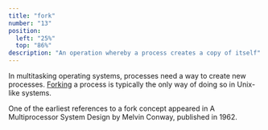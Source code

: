 ```yaml
---
title: "fork"
number: "13"
position:
  left: "25%"
  top: "86%"
description: "An operation whereby a process creates a copy of itself"
---
```


In multitasking operating systems, processes need a way to create new processes.
[Forking](https://en.wikipedia.org/wiki/Fork_(system_call)) a process is typically the
only way of doing so in Unix-like systems.

One of the earliest references to a fork concept appeared in A Multiprocessor System Design by Melvin Conway, published in 1962.
